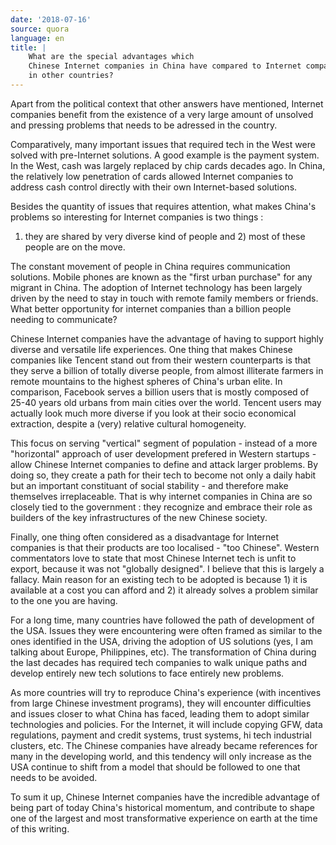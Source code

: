 ```yaml
---
date: '2018-07-16'
source: quora
language: en
title: |
    What are the special advantages which
    Chinese Internet companies in China have compared to Internet companies
    in other countries?
---
```


Apart from the political context that other answers have mentioned,
Internet companies benefit from the existence of a very large amount of
unsolved and pressing problems that needs to be adressed in the country.

Comparatively, many important issues that required tech in the West were
solved with pre-Internet solutions. A good example is the payment
system. In the West, cash was largely replaced by chip cards decades
ago. In China, the relatively low penetration of cards allowed Internet
companies to address cash control directly with their own Internet-based
solutions.

Besides the quantity of issues that requires attention, what makes
China's problems so interesting for Internet companies is two things :
1) they are shared by very diverse kind of people and 2) most of these
people are on the move.

The constant movement of people in China requires communication
solutions. Mobile phones are known as the "first urban purchase" for any
migrant in China. The adoption of Internet technology has been largely
driven by the need to stay in touch with remote family members or
friends. What better opportunity for internet companies than a billion
people needing to communicate?

Chinese Internet companies have the advantage of having to support
highly diverse and versatile life experiences. One thing that makes
Chinese companies like Tencent stand out from their western counterparts
is that they serve a billion of totally diverse people, from almost
illiterate farmers in remote mountains to the highest spheres of China's
urban elite. In comparison, Facebook serves a billion users that is
mostly composed of 25-40 years old urbans from main cities over the
world. Tencent users may actually look much more diverse if you look at
their socio economical extraction, despite a (very) relative cultural
homogeneity.

This focus on serving "vertical" segment of population - instead of a
more "horizontal" approach of user development prefered in Western
startups - allow Chinese Internet companies to define and attack larger
problems. By doing so, they create a path for their tech to become not
only a daily habit but an important constituant of social stability -
and therefore make themselves irreplaceable. That is why internet
companies in China are so closely tied to the government : they
recognize and embrace their role as builders of the key infrastructures
of the new Chinese society.

Finally, one thing often considered as a disadvantage for Internet
companies is that their products are too localised - "too Chinese".
Western commentators love to state that most Chinese Internet tech is
unfit to export, because it was not "globally designed". I believe that
this is largely a fallacy. Main reason for an existing tech to be
adopted is because 1) it is available at a cost you can afford and 2) it
already solves a problem similar to the one you are having.

For a long time, many countries have followed the path of development of
the USA. Issues they were encountering were often framed as similar to
the ones identified in the USA, driving the adoption of US solutions
(yes, I am talking about Europe, Philippines, etc). The transformation
of China during the last decades has required tech companies to walk
unique paths and develop entirely new tech solutions to face entirely
new problems.

As more countries will try to reproduce China\'s experience (with
incentives from large Chinese investment programs), they will encounter
difficulties and issues closer to what China has faced, leading them to
adopt similar technologies and policies. For the Internet, it will
include copying GFW, data regulations, payment and credit systems, trust
systems, hi tech industrial clusters, etc. The Chinese companies have
already became references for many in the developing world, and this
tendency will only increase as the USA continue to shift from a model
that should be followed to one that needs to be avoided.

To sum it up, Chinese Internet companies have the incredible advantage
of being part of today China's historical momentum, and contribute to
shape one of the largest and most transformative experience on earth at
the time of this writing.
